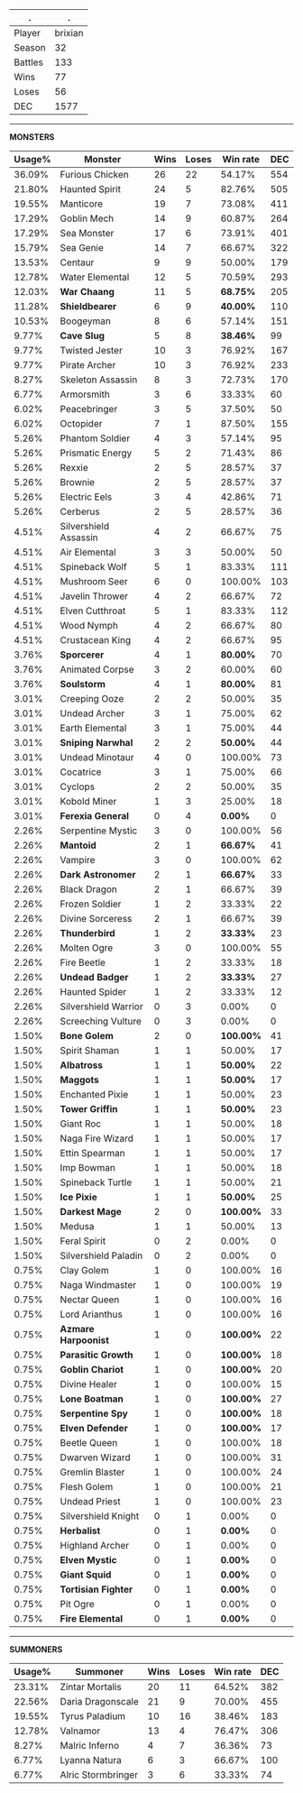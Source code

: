 .|.
|-|-
Player|brixian
Season|32
Battles|133
Wins|77
Loses|56
DEC|1577

---
**MONSTERS**

Usage%|Monster|Wins|Loses|Win rate|DEC|
-|-|-|-|-|-|
36.09%|Furious Chicken|26|22|54.17%|554|
21.80%|Haunted Spirit|24|5|82.76%|505|
19.55%|Manticore|19|7|73.08%|411|
17.29%|Goblin Mech|14|9|60.87%|264|
17.29%|Sea Monster|17|6|73.91%|401|
15.79%|Sea Genie|14|7|66.67%|322|
13.53%|Centaur|9|9|50.00%|179|
12.78%|Water Elemental|12|5|70.59%|293|
12.03%|**War Chaang**|11|5|**68.75%**|205|
11.28%|**Shieldbearer**|6|9|**40.00%**|110|
10.53%|Boogeyman|8|6|57.14%|151|
9.77%|**Cave Slug**|5|8|**38.46%**|99|
9.77%|Twisted Jester|10|3|76.92%|167|
9.77%|Pirate Archer|10|3|76.92%|233|
8.27%|Skeleton Assassin|8|3|72.73%|170|
6.77%|Armorsmith|3|6|33.33%|60|
6.02%|Peacebringer|3|5|37.50%|50|
6.02%|Octopider|7|1|87.50%|155|
5.26%|Phantom Soldier|4|3|57.14%|95|
5.26%|Prismatic Energy|5|2|71.43%|86|
5.26%|Rexxie|2|5|28.57%|37|
5.26%|Brownie|2|5|28.57%|37|
5.26%|Electric Eels|3|4|42.86%|71|
5.26%|Cerberus|2|5|28.57%|36|
4.51%|Silvershield Assassin|4|2|66.67%|75|
4.51%|Air Elemental|3|3|50.00%|50|
4.51%|Spineback Wolf|5|1|83.33%|111|
4.51%|Mushroom Seer|6|0|100.00%|103|
4.51%|Javelin Thrower|4|2|66.67%|72|
4.51%|Elven Cutthroat|5|1|83.33%|112|
4.51%|Wood Nymph|4|2|66.67%|80|
4.51%|Crustacean King|4|2|66.67%|95|
3.76%|**Sporcerer**|4|1|**80.00%**|70|
3.76%|Animated Corpse|3|2|60.00%|60|
3.76%|**Soulstorm**|4|1|**80.00%**|81|
3.01%|Creeping Ooze|2|2|50.00%|35|
3.01%|Undead Archer|3|1|75.00%|62|
3.01%|Earth Elemental|3|1|75.00%|44|
3.01%|**Sniping Narwhal**|2|2|**50.00%**|44|
3.01%|Undead Minotaur|4|0|100.00%|73|
3.01%|Cocatrice|3|1|75.00%|66|
3.01%|Cyclops|2|2|50.00%|35|
3.01%|Kobold Miner|1|3|25.00%|18|
3.01%|**Ferexia General**|0|4|**0.00%**|0|
2.26%|Serpentine Mystic|3|0|100.00%|56|
2.26%|**Mantoid**|2|1|**66.67%**|41|
2.26%|Vampire|3|0|100.00%|62|
2.26%|**Dark Astronomer**|2|1|**66.67%**|33|
2.26%|Black Dragon|2|1|66.67%|39|
2.26%|Frozen Soldier|1|2|33.33%|22|
2.26%|Divine Sorceress|2|1|66.67%|39|
2.26%|**Thunderbird**|1|2|**33.33%**|23|
2.26%|Molten Ogre|3|0|100.00%|55|
2.26%|Fire Beetle|1|2|33.33%|18|
2.26%|**Undead Badger**|1|2|**33.33%**|27|
2.26%|Haunted Spider|1|2|33.33%|12|
2.26%|Silvershield Warrior|0|3|0.00%|0|
2.26%|Screeching Vulture|0|3|0.00%|0|
1.50%|**Bone Golem**|2|0|**100.00%**|41|
1.50%|Spirit Shaman|1|1|50.00%|17|
1.50%|**Albatross**|1|1|**50.00%**|22|
1.50%|**Maggots**|1|1|**50.00%**|17|
1.50%|Enchanted Pixie|1|1|50.00%|23|
1.50%|**Tower Griffin**|1|1|**50.00%**|23|
1.50%|Giant Roc|1|1|50.00%|18|
1.50%|Naga Fire Wizard|1|1|50.00%|17|
1.50%|Ettin Spearman|1|1|50.00%|17|
1.50%|Imp Bowman|1|1|50.00%|18|
1.50%|Spineback Turtle|1|1|50.00%|21|
1.50%|**Ice Pixie**|1|1|**50.00%**|25|
1.50%|**Darkest Mage**|2|0|**100.00%**|33|
1.50%|Medusa|1|1|50.00%|13|
1.50%|Feral Spirit|0|2|0.00%|0|
1.50%|Silvershield Paladin|0|2|0.00%|0|
0.75%|Clay Golem|1|0|100.00%|16|
0.75%|Naga Windmaster|1|0|100.00%|19|
0.75%|Nectar Queen|1|0|100.00%|16|
0.75%|Lord Arianthus|1|0|100.00%|16|
0.75%|**Azmare Harpoonist**|1|0|**100.00%**|22|
0.75%|**Parasitic Growth**|1|0|**100.00%**|18|
0.75%|**Goblin Chariot**|1|0|**100.00%**|20|
0.75%|Divine Healer|1|0|100.00%|15|
0.75%|**Lone Boatman**|1|0|**100.00%**|27|
0.75%|**Serpentine Spy**|1|0|**100.00%**|18|
0.75%|**Elven Defender**|1|0|**100.00%**|17|
0.75%|Beetle Queen|1|0|100.00%|18|
0.75%|Dwarven Wizard|1|0|100.00%|31|
0.75%|Gremlin Blaster|1|0|100.00%|24|
0.75%|Flesh Golem|1|0|100.00%|21|
0.75%|Undead Priest|1|0|100.00%|23|
0.75%|Silvershield Knight|0|1|0.00%|0|
0.75%|**Herbalist**|0|1|**0.00%**|0|
0.75%|Highland Archer|0|1|0.00%|0|
0.75%|**Elven Mystic**|0|1|**0.00%**|0|
0.75%|**Giant Squid**|0|1|**0.00%**|0|
0.75%|**Tortisian Fighter**|0|1|**0.00%**|0|
0.75%|Pit Ogre|0|1|0.00%|0|
0.75%|**Fire Elemental**|0|1|**0.00%**|0|

---
**SUMMONERS**

Usage%|Summoner|Wins|Loses|Win rate|DEC|
-|-|-|-|-|-|
23.31%|Zintar Mortalis|20|11|64.52%|382|
22.56%|Daria Dragonscale|21|9|70.00%|455|
19.55%|Tyrus Paladium|10|16|38.46%|183|
12.78%|Valnamor|13|4|76.47%|306|
8.27%|Malric Inferno|4|7|36.36%|73|
6.77%|Lyanna Natura|6|3|66.67%|100|
6.77%|Alric Stormbringer|3|6|33.33%|74|
